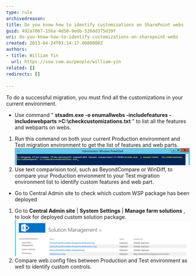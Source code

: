 ```yaml
---
type: rule
archivedreason: 
title: Do you know how to identify customizations on SharePoint webs
guid: 492a7867-15ba-4d50-9edb-526dd375d39f
uri: do-you-know-how-to-identify-customizations-on-sharepoint-webs
created: 2013-04-24T03:14:17.0000000Z
authors:
- title: William Yin
  url: https://ssw.com.au/people/william-yin
related: []
redirects: []

---
```


To do a successful migration, you must find all the customizations in your current environment. 
<!--endintro-->

* Use command " **stsadm.exe -o enumallwebs -includefeatures -includewebparts >C:\checkcustomizations.txt** " to list all the features and webparts on webs.


1. Run this command on both your current Production environment and Test migration environment to get the list of features and web parts.
![](GetCustomFeaturesAndWebParts.jpg)
2. Use text comparision tool, such as BeyondCompare or WinDiff, to compare your Production envionment to your Test migration environment list to identify custom features and web part.


* Go to Central Admin site to check which custom WSP package has been deployed


1. Go to  **Central Admin site** |  **System Settings** |  **Manage farm solutions** , to look for deployed custom solution package.
![](CustomSolutionPackages.jpg)
2. Compare web.config files between Production and Test environment as well to identify custom controls.
